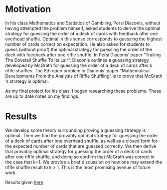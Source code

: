 # Motivation

In his class Mathematics and Statistics of Gambling, Persi Diaconis, without having attempted the problem himself, asked students to derive the optimal strategy for guessing the order of a deck of cards with feedback after one overhead shuffle. Optimal in this sense corresponds to guessing the highest number of cards correct on expectation. He also asked for students to guess (without proof) the optimal strategy for guessing the order of the deck with feedback after one riffle shuffle. In Persi Diaconis’ paper “Trailing The Dovetail Shuffle To Its Lair”, Diaconis outlines a guessing strategy developed by McGrath for guessing the order of a deck of cards after k riffle shuffles. The 8th open problem in Diaconis’ paper “Mathematical Developments From the Analysis of Riffle Shuffling” is to prove that McGrath ‘s strategy is optimal.

As my final project for his class, I began researching these problems. These are up to date notes on my findings.


# Results

We develop some theory surrounding proving a guessing strategy is optimal. Then we find the provably optimal strategy for guessing the order of a deck of cards after one overhead shuffle, as well as a closed form for the expected number of cards that are guessed correctly. We then derive that provably optimal strategy for guessing the order of a deck of cards after one riffle shuffle, and doing so confirm that McGrath was correct in the case that k=1. We provide a brief discussion on how one may extend the riffle shuffle result to k > 1. This is the most promising avenue of future work. 


Results given [here](https://github.com/AnavSood/Card-Shuffling/blob/master/Anav%20Sood%20-%20A%20Closer%20Look%20At%20Unravelling%20Shuffles.pdf)
